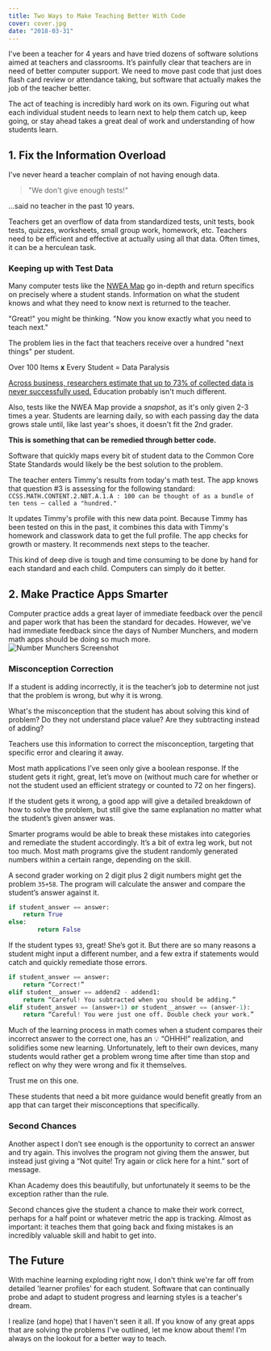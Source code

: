 ```yaml
---
title: Two Ways to Make Teaching Better With Code
cover: cover.jpg
date: "2018-03-31"
---
```

I've been a teacher for 4 years and have tried dozens of software solutions aimed at teachers and classrooms. It’s painfully clear that teachers are in need of better computer support. We need to move past code that just does flash card review or attendance taking, but software that actually makes the job of the teacher better.

The act of teaching is incredibly hard work on its own. Figuring out what each individual student needs to learn next to help them catch up, keep going, or stay ahead takes a great deal of work and understanding of how students learn. 

## 1. Fix the Information Overload
I've never heard a teacher complain of not having enough data.
>"We don't give enough tests!"

...said no teacher in the past 10 years.

Teachers get an overflow of data from standardized tests, unit tests, book tests, quizzes, worksheets, small group work, homework, etc. Teachers need to be efficient and effective at actually using all that data. Often times, it can be a herculean task. 

### Keeping up with Test Data
Many computer tests like the [NWEA Map](https://www.nwea.org/) go in-depth and return specifics on precisely where a student stands. Information on what the student knows and what they need to know next is returned to the teacher.

"Great!" you might be thinking. "Now you know exactly what you need to teach next."

The problem lies in the fact that teachers receive over a hundred "next things" per student. 

Over 100 Items **x** Every Student = Data Paralysis

[Across business, researchers estimate that up to 73% of collected data is never successfully used.](https://www.forbes.com/sites/tomaslaurinavicius/2017/11/01/risk-too-much-data/#57175cda44b3) Education probably isn't much different.

Also, tests like the NWEA Map provide a *snapshot*, as it's only given 2-3 times a year. Students are learning daily, so with each passing day the data grows stale until, like last year's shoes, it doesn't fit the 2nd grader. 

**This is something that can be remedied through better code.**

Software that quickly maps every bit of student data to the Common Core State Standards would likely be the best solution to the problem.

The teacher enters Timmy's results from today's math test. The app knows that question #3 is assessing for the following standard:
`CCSS.MATH.CONTENT.2.NBT.A.1.A : 100 can be thought of as a bundle of ten tens — called a "hundred."`


It updates Timmy's profile with this new data point. Because Timmy has been tested on this in the past, it combines this data with Timmy's homework and classwork data to get the full profile. The app checks for growth or mastery. It recommends next steps to the teacher.

This kind of deep dive is tough and time consuming to be done by hand for each standard and each child. Computers can simply do it better.
## 2. Make Practice Apps Smarter

Computer practice adds a great layer of immediate feedback over the pencil and paper work that has been the standard for decades. However, we've had immediate feedback since the days of Number Munchers, and modern math apps should be doing so much more.
![Number Munchers Screenshot](/content/images/2018/03/number_munchers.gif) 
### Misconception Correction
If a student is adding incorrectly, it is the teacher’s job to determine not just that the problem is wrong, but why it is wrong. 

What's the misconception that the student has about solving this kind of problem? Do they not understand place value? Are they subtracting instead of adding? 

Teachers use this information to correct the misconception, targeting that specific error and clearing it away. 

Most math applications I’ve seen only give a boolean response. If the student gets it right, great, let’s move on (without much care for whether or not the student used an efficient strategy or counted to 72 on her fingers). 

If the student gets it wrong, a good app will give a detailed breakdown of how to solve the problem, but still give the same explanation no matter what the student’s given answer was. 

Smarter programs would be able to break these mistakes into categories and remediate the student accordingly. It’s a bit of extra leg work, but not too much. Most math programs give the student randomly generated numbers within a certain range, depending on the skill. 

A second grader working on 2 digit plus 2 digit numbers might get the problem `35+58`. The program will calculate the answer and compare the student’s answer against it. 
```python
if student_answer == answer:
	return True
else:
		return False
```

If the student types `93`, great! She’s got it. But there are so many reasons a student might input a different number, and a few extra if statements would catch and quickly remediate those errors.

```python
if student_answer == answer:
	return “Correct!”
elif student__answer == addend2 - addend1:
	return “Careful! You subtracted when you should be adding.”
elif student_answer == (answer+1) or student__answer == (answer-1):
	return “Careful! You were just one off. Double check your work.”
```

Much of the learning process in math comes when a student compares their incorrect answer to the correct one, has an 💡 “OHHH!” realization, and solidifies some new learning. Unfortunately, left to their own devices, many students would rather get a problem wrong time after time than stop and reflect on why they were wrong and fix it themselves. 

Trust me on this one.

These students that need a bit more guidance would benefit greatly from an app that can target their misconceptions that specifically. 

### Second Chances
Another aspect I don’t see enough is the opportunity to correct an answer and try again. This involves the program not giving them the answer, but instead just giving a “Not quite! Try again or click here for a hint.” sort of message. 

Khan Academy does this beautifully, but unfortunately it seems to be the exception rather than the rule. 

Second chances give the student a chance to make their work correct, perhaps for a half point or whatever metric the app is tracking. Almost as important: it teaches them that going back and fixing mistakes is an incredibly valuable skill and habit to get into.

## The Future
With machine learning exploding right now, I don't think we're far off from detailed 'learner profiles' for each student. Software that can continually probe and adapt to student progress and learning styles is a teacher's dream.

I realize (and hope) that I haven't seen it all. If you know of any great apps that are solving the problems I've outlined, let me know about them! I'm always on the lookout for a better way to teach. 